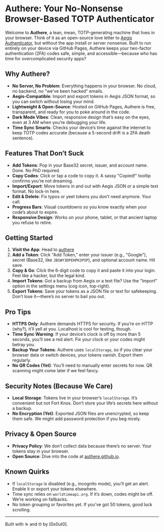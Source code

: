 # Authere: Your No-Nonsense Browser-Based TOTP Authenticator

Welcome to **Authere**, a lean, mean, TOTP-generating machine that lives in your browser. Think of it as an open-source love letter to [Aegis Authenticator](https://getaegis.app/), but without the app install or server nonsense. Built to run entirely on your device via GitHub Pages, Authere keeps your two-factor authentication (2FA) codes safe, simple, and accessible—because who has time for overcomplicated security apps?

## Why Authere?

- **No Server, No Problem**: Everything happens in your browser. No cloud, no backend, no "we've been hacked" emails.
- **Aegis-Compatible**: Import and export tokens in Aegis JSON format, so you can switch without losing your mind.
- **Lightweight & Open-Source**: Hosted on GitHub Pages, Authere is free, transparent, and ready for you to poke around in the code.
- **Dark Mode Vibes**: Clean, responsive design that’s easy on the eyes, even at 3 AM when you’re debugging your life.
- **Time Sync Smarts**: Checks your device’s time against the internet to keep TOTP codes accurate (because a 5-second drift is a 2FA death sentence).

## Features That Don’t Suck

- **Add Tokens**: Pop in your Base32 secret, issuer, and account name. Done. No PhD required.
- **Copy Codes**: Click or tap a code to copy it. A sassy "Copied!" tooltip confirms you’re not dreaming.
- **Import/Export**: Move tokens in and out with Aegis JSON or a simple text format. No lock-in here.
- **Edit & Delete**: Fix typos or yeet tokens you don’t need anymore. Your call.
- **Progress Bars**: Visual countdowns so you know exactly when your code’s about to expire.
- **Responsive Design**: Works on your phone, tablet, or that ancient laptop you refuse to retire.

## Getting Started

1. **Visit the App**: Head to [authere](https://authere.github.io)
2. **Add a Token**: Click "Add Token," enter your issuer (e.g., "Google"), secret (Base32, like `JBSWY3DPEHPK3PXP`), and optional account name. Hit save.
3. **Copy & Go**: Click the 6-digit code to copy it and paste it into your login. Feel like a hacker, but the legal kind.
4. **Import Tokens**: Got a backup from Aegis or a text file? Use the "Import" option in the settings menu (cog icon, top-right).
5. **Export Tokens**: Save your tokens as a JSON file or text for safekeeping. Don’t lose it—there’s no server to bail you out.

## Pro Tips

- **HTTPS Only**: Authere demands HTTPS for security. If you’re on HTTP (why?), it’ll yell at you. Localhost is cool for testing, though.
- **Time Sync Warning**: If your device’s clock is off by more than 5 seconds, you’ll see a red alert. Fix your clock or your codes might betray you.
- **Backup Your Tokens**: Authere uses `localStorage`, so if you clear your browser data or switch devices, your tokens vanish. Export them regularly.
- **No QR Codes (Yet)**: You’ll need to manually enter secrets for now. QR scanning might come later if we feel fancy.

## Security Notes (Because We Care)

- **Local Storage**: Tokens live in your browser’s `localStorage`. It’s convenient but not Fort Knox. Don’t store your life’s secrets here without a backup.
- **No Encryption (Yet)**: Exported JSON files are unencrypted, so keep them safe. We might add password protection if you beg nicely.

## Privacy & Open Source

- **Privacy Policy**: We don’t collect data because there’s no server. Your tokens stay in your browser.
- **Open Source**: Dive into the code at [authere.github.io](https://authere.github.io).

## Known Quirks

- If `localStorage` is disabled (e.g., incognito mode), you’ll get an alert. Enable it or export your tokens elsewhere.
- Time sync relies on `worldtimeapi.org`. If it’s down, codes might be off. We’re working on fallbacks.
- No token grouping or favorites yet. If you’ve got 50 tokens, good luck scrolling.

---

Built with ☕ and 🤓 by [0x0ut0].
